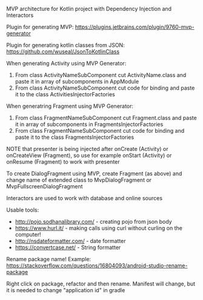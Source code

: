 MVP architecture for Kotlin project with Dependency Injection and Interactors

Plugin for generating MVP: 
https://plugins.jetbrains.com/plugin/9760-mvp-generator 

Plugin for generating kotlin classes from JSON:
https://github.com/wuseal/JsonToKotlinClass

When generating Activity using MVP Generator:
1. From class ActivityNameSubComponent cut ActivityName.class and paste it in array of subcomponents in AppModule
2. From class ActivityNameSubComponent cut code for binding and paste it to the class ActivitiesInjectorFactories

When generatring Fragment using MVP Generator:
1. From class FragmentNameSubComponent cut Fragment.class and paste it in array of subcomponents in FragmentsInjectorFactories
2. From class FragmentNameSubComponent cut code for binding and paste it to the class FragmentsInjectorFactories

NOTE that presenter is being injected after onCreate (Activity) or onCreateView (Fragment), so use for example onStart (Activity) or onResume (Fragment) to work with presenter

To create DialogFragment using MVP, create Fragment (as above) and change name of extended class to MvpDialogFragment or MvpFullscreenDialogFragment

Interactors are used to work with database and online sources

Usable tools:
- http://pojo.sodhanalibrary.com/ - creating pojo from json body
- https://www.hurl.it/ - making calls using curl without curling on the computer!
- http://nsdateformatter.com/ - date formatter
- https://convertcase.net/ - String formatter

Rename package name!
Example: https://stackoverflow.com/questions/16804093/android-studio-rename-package

Right click on package, refactor and then rename. Manifest will change, but it is needed to change "application id" in gradle
